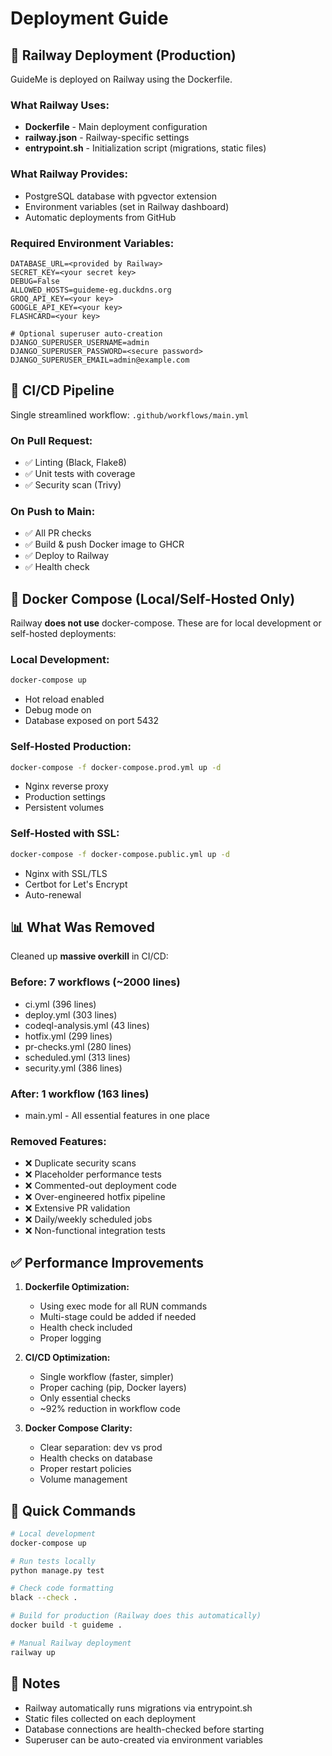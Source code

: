 # Deployment Guide

## 🚀 Railway Deployment (Production)

GuideMe is deployed on Railway using the Dockerfile.

### What Railway Uses:
- **Dockerfile** - Main deployment configuration
- **railway.json** - Railway-specific settings
- **entrypoint.sh** - Initialization script (migrations, static files)

### What Railway Provides:
- PostgreSQL database with pgvector extension
- Environment variables (set in Railway dashboard)
- Automatic deployments from GitHub

### Required Environment Variables:
```env
DATABASE_URL=<provided by Railway>
SECRET_KEY=<your secret key>
DEBUG=False
ALLOWED_HOSTS=guideme-eg.duckdns.org
GROQ_API_KEY=<your key>
GOOGLE_API_KEY=<your key>
FLASHCARD=<your key>

# Optional superuser auto-creation
DJANGO_SUPERUSER_USERNAME=admin
DJANGO_SUPERUSER_PASSWORD=<secure password>
DJANGO_SUPERUSER_EMAIL=admin@example.com
```

## 🔄 CI/CD Pipeline

Single streamlined workflow: `.github/workflows/main.yml`

### On Pull Request:
- ✅ Linting (Black, Flake8)
- ✅ Unit tests with coverage
- ✅ Security scan (Trivy)

### On Push to Main:
- ✅ All PR checks
- ✅ Build & push Docker image to GHCR
- ✅ Deploy to Railway
- ✅ Health check

## 🐳 Docker Compose (Local/Self-Hosted Only)

Railway **does not use** docker-compose. These are for local development or self-hosted deployments:

### Local Development:
```bash
docker-compose up
```
- Hot reload enabled
- Debug mode on
- Database exposed on port 5432

### Self-Hosted Production:
```bash
docker-compose -f docker-compose.prod.yml up -d
```
- Nginx reverse proxy
- Production settings
- Persistent volumes

### Self-Hosted with SSL:
```bash
docker-compose -f docker-compose.public.yml up -d
```
- Nginx with SSL/TLS
- Certbot for Let's Encrypt
- Auto-renewal

## 📊 What Was Removed

Cleaned up **massive overkill** in CI/CD:

### Before: 7 workflows (~2000 lines)
- ci.yml (396 lines)
- deploy.yml (303 lines)
- codeql-analysis.yml (43 lines)
- hotfix.yml (299 lines)
- pr-checks.yml (280 lines)
- scheduled.yml (313 lines)
- security.yml (386 lines)

### After: 1 workflow (163 lines)
- main.yml - All essential features in one place

### Removed Features:
- ❌ Duplicate security scans
- ❌ Placeholder performance tests
- ❌ Commented-out deployment code
- ❌ Over-engineered hotfix pipeline
- ❌ Extensive PR validation
- ❌ Daily/weekly scheduled jobs
- ❌ Non-functional integration tests

## ✅ Performance Improvements

1. **Dockerfile Optimization:**
   - Using exec mode for all RUN commands
   - Multi-stage could be added if needed
   - Health check included
   - Proper logging

2. **CI/CD Optimization:**
   - Single workflow (faster, simpler)
   - Proper caching (pip, Docker layers)
   - Only essential checks
   - ~92% reduction in workflow code

3. **Docker Compose Clarity:**
   - Clear separation: dev vs prod
   - Health checks on database
   - Proper restart policies
   - Volume management

## 🔧 Quick Commands

```bash
# Local development
docker-compose up

# Run tests locally
python manage.py test

# Check code formatting
black --check .

# Build for production (Railway does this automatically)
docker build -t guideme .

# Manual Railway deployment
railway up
```

## 📝 Notes

- Railway automatically runs migrations via entrypoint.sh
- Static files collected on each deployment
- Database connections are health-checked before starting
- Superuser can be auto-created via environment variables

